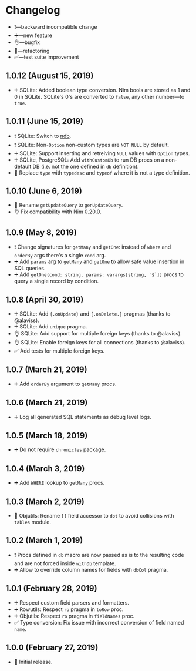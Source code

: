 # Changelog

-   ❗—backward incompatible change
-   ➕—new feature
-   👌—bugfix
-   🔨—refactoring
-   ✅—test suite improvement


## 1.0.12 (August 15, 2019)

-   ➕ SQLite: Added boolean type conversion. Nim bools are stored as 1 and 0 in SQLite. SQLite's 0's are converted to `false`, any other number—to `true`.


## 1.0.11 (June 15, 2019)

-   ❗ SQLite: Switch to [ndb](https://github.com/xzfc/ndb.nim).
-   ❗ SQLite: Non-`Option` non-custom types are `NOT NULL` by default.
-   ➕ SQLite: Support inserting and retreiving `NULL` values with `Option` types.
-   ➕ SQLite, PostgreSQL: Add `withCustomDb` to run DB procs on a non-default DB (i.e. not the one defined in `db` definition).
-   🔨 Replace `type` with `typedesc` and `typeof` where it is not a type definition.


## 1.0.10 (June 6, 2019)

-   🔨 Rename `getUpdateQuery` to `genUpdateQuery`.
-   👌 Fix compatibility with Nim 0.20.0.


## 1.0.9 (May 8, 2019)

-   ❗ Change signatures for `getMany` and `getOne`: instead of `where` and `orderBy` args there's a single `cond` arg.
-   ➕ Add `params` arg to `getMany` and `getOne` to allow safe value insertion in SQL queries.
-   ➕ Add ```getOne(cond: string, params: varargs[string, `$`])``` procs to query a single record by condition.


## 1.0.8 (April 30, 2019)

-   ➕ SQLite: Add `{.onUpdate}` and `{.onDelete.}` pragmas (thanks to @alaviss).
-   ➕ SQLite: Add `unique` pragma.
-   👌 SQLite: Add support for multiple foreign keys (thanks to @alaviss).
-   👌 SQLite: Enable foreign keys for all connections (thanks to @alaviss).
-   ✅ Add tests for multiple foreign keys.


## 1.0.7 (March 21, 2019)

-   ➕ Add ``orderBy`` argument to ``getMany`` procs.


## 1.0.6 (March 21, 2019)

-   ➕ Log all generated SQL statements as debug level logs.


## 1.0.5 (March 18, 2019)

-   ➕ Do not require ``chronicles`` package.


## 1.0.4 (March 3, 2019)

-   ➕ Add ``WHERE`` lookup to ``getMany`` procs.


## 1.0.3 (March 2, 2019)

-   🔨 Objutils: Rename ``[]`` field accessor to ``dot`` to avoid collisions with ``tables`` module.


## 1.0.2 (March 1, 2019)

-   ❗ Procs defined in ``db`` macro are now passed as is to the resulting code and are not forced inside ``withDb`` template.
-   ➕ Allow to override column names for fields with ``dbCol`` pragma.


## 1.0.1 (February 28, 2019)

-   ➕ Respect custom field parsers and formatters.
-   ➕ Rowutils: Respect ``ro`` pragma in ``toRow`` proc.
-   ➕ Objutils: Respect ``ro`` pragma in ``fieldNames`` proc.
-   ✅ Type conversion: Fix issue with incorrect conversion of field named ``name``.


## 1.0.0 (February 27, 2019)

-   🎉 Initial release.
